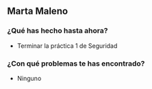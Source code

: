 ## Marta Maleno
### ¿Qué has hecho hasta ahora?
- Terminar la práctica 1 de Seguridad
### ¿Con qué problemas te has encontrado?
- Ninguno
<br><br>
